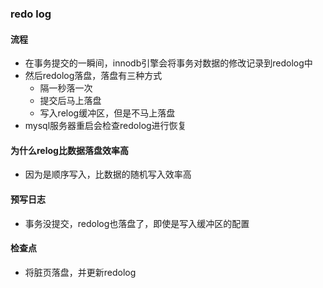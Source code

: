 ### redo log
#### 流程
- 在事务提交的一瞬间，innodb引擎会将事务对数据的修改记录到redolog中
- 然后redolog落盘，落盘有三种方式
	- 隔一秒落一次
	- 提交后马上落盘
	- 写入relog缓冲区，但是不马上落盘
- mysql服务器重启会检查redolog进行恢复
#### 为什么relog比数据落盘效率高
- 因为是顺序写入，比数据的随机写入效率高
#### 预写日志
- 事务没提交，redolog也落盘了，即使是写入缓冲区的配置
#### 检查点
- 将脏页落盘，并更新redolog
